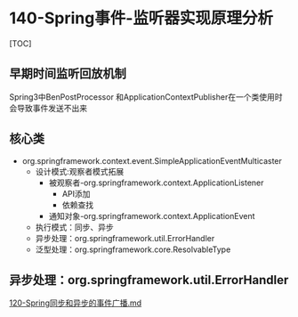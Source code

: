 # 140-Spring事件-监听器实现原理分析

[TOC]

## 早期时间监听回放机制

Spring3中BenPostProcessor 和ApplicationContextPublisher在一个类使用时会导致事件发送不出来

## 核心类

- org.springframework.context.event.SimpleApplicationEventMulticaster
  - 设计模式:观察者模式拓展
    - 被观察者-org.springframework.context.ApplicationListener
      - API添加
      - 依赖查找
    - 通知对象-org.springframework.context.ApplicationEvent
  - 执行模式：同步、异步
  - 异步处理：org.springframework.util.ErrorHandler
  - 泛型处理：org.springframework.core.ResolvableType

## 异步处理：org.springframework.util.ErrorHandler

 [120-Spring同步和异步的事件广播.md](120-Spring同步和异步的事件广播.md) 

